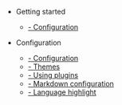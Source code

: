 <!-- _sidebar.md -->
* Getting started
  * [- Configuration](configuration.md)

* Configuration
  * [- Configuration](configuration.md)
  * [- Themes](themes.md)
  * [- Using plugins](plugins.md)
  * [- Markdown configuration](markdown.md)
  * [- Language highlight](language-highlight.md)
